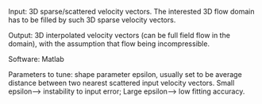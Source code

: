 Input: 3D sparse/scattered velocity vectors. The interested 3D flow domain has to be filled by such 3D sparse velocity vectors.

Output: 3D interpolated velocity vectors (can be full field flow in the domain), with the assumption that flow being incompressible.

Software: Matlab

Parameters to tune: shape parameter epsilon, usually set to be average distance between two nearest scattered input velocity vectors. Small epsilon--> instability to input error; Large epsilon--> low fitting accuracy.
